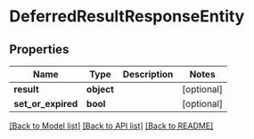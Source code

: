 # DeferredResultResponseEntity

## Properties
Name | Type | Description | Notes
------------ | ------------- | ------------- | -------------
**result** | **object** |  | [optional] 
**set_or_expired** | **bool** |  | [optional] 

[[Back to Model list]](../README.md#documentation-for-models) [[Back to API list]](../README.md#documentation-for-api-endpoints) [[Back to README]](../README.md)

